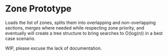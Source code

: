# Zone Prototype

Loads the list of zones, splits them into overlapping and non-overlapping sections, merges where needed while respecting zone priority, and eventually will create a tree structure to bring searches to O(log(n)) in a best case scenario.

WIP, please excuse the lack of documentation.


